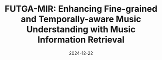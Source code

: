 ---
title: "FUTGA-MIR: Enhancing Fine-grained and Temporally-aware Music Understanding with Music Information Retrieval"
collection: publications
permalink: /publication/futga-mir
authors: Junda Wu, Zachary Novack, Amit Namburi, Jiaheng Dai, Hao-Wen Dong, Zhouhang Xie, Carol Chen, Julian McAuley
excerpt: 'This work presents FUTGA-MIR, an extension of our long context dense audio captioner FUTGA for downstream MIR tasks.'
date: 2024-12-22
venue: ['International Conference on Acoustics, Speech, and Signal Processing (ICASSP), 2025']
# venue: ['International Conference on Learning Representations (ICLR), 2023', 'Spotlight at NeurIPS Workshop on The Benefits of Higher-Order Optimization in Machine Learning, 2022']
# paperurl: 'https://arxiv.org/abs/2407.20445'
# code: 'https://github.com/zacharynovack/leadae'
abs_title: futgamir_2024_abs
bib_title: futgamir_2024_bib
pub_status: 'conference'
website: 'https://huggingface.co/JoshuaW1997/FUTGA'
citation: '@inproceedings{wu2024futga,<br />
    title={FUTGA-MIR: Enhancing Fine-grained and Temporally-aware Music Understanding with Music Information Retrieval},<br />
    author={Junda Wu and Zachary Novack and Amit Namburi and Jiaheng Dai and Hao-Wen Dong and Zhouhang Xie and Carol Chen and Julian McAuley},<br />
    year={2025},<br />
    booktilte={International Conference on Acoustics, Speech, and Signal Processing (ICASSP)},<br />
}'
---